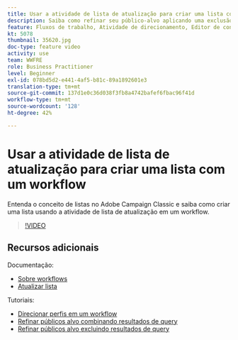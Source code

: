```yaml
---
title: Usar a atividade de lista de atualização para criar uma lista com um workflow
description: Saiba como refinar seu público-alvo aplicando uma exclusão padrão a um fluxo de trabalho. Você também aprenderá a criar filtros predefinidos e como solucionar problemas em seu fluxo de trabalho.
feature: Fluxos de trabalho, Atividade de direcionamento, Editor de consultas
kt: 5078
thumbnail: 35620.jpg
doc-type: feature video
activity: use
team: WWFRE
role: Business Practitioner
level: Beginner
exl-id: 078bd5d2-e441-4af5-b81c-89a1892601e3
translation-type: tm+mt
source-git-commit: 137d1e0c36d038f3fb8a4742bafef6fbac96f41d
workflow-type: tm+mt
source-wordcount: '128'
ht-degree: 42%

---
```


# Usar a atividade de lista de atualização para criar uma lista com um workflow

Entenda o conceito de listas no Adobe Campaign Classic e saiba como criar uma lista usando a atividade de lista de atualização em um workflow.

>[!VIDEO](https://video.tv.adobe.com/v/35620?quality=12)

## Recursos adicionais

Documentação:

* [Sobre workflows](https://docs.adobe.com/content/help/pt-BR/campaign-classic/using/automating-with-workflows/introduction/about-workflows.html)
* [Atualizar lista](https://docs.adobe.com/content/help/en/campaign-classic/using/automating-with-workflows/targeting-activities/list-update.html)

Tutoriais:

* [Direcionar perfis em um workflow](/help/getting-started/targeting-profiles-in-a-workflow.md)
* [Refinar públicos alvo combinando resultados de query](/help/automating-with-workflows/refining-targets-by-combining-query-results.md)
* [Refinar públicos alvo excluindo resultados de query](/help/automating-with-workflows/refining-targets-by-excluding-query-results.md)
